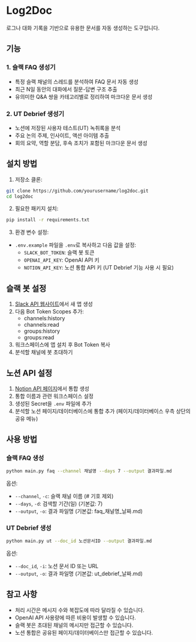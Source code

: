 # Log2Doc

로그나 대화 기록을 기반으로 유용한 문서를 자동 생성하는 도구입니다.

## 기능

### 1. 슬랙 FAQ 생성기
- 특정 슬랙 채널의 스레드를 분석하여 FAQ 문서 자동 생성
- 최근 N일 동안의 대화에서 질문-답변 구조 추출
- 유의미한 Q&A 쌍을 카테고리별로 정리하여 마크다운 문서 생성

### 2. UT Debrief 생성기
- 노션에 저장된 사용자 테스트(UT) 녹취록을 분석
- 주요 논의 주제, 인사이트, 액션 아이템 추출
- 회의 요약, 역할 분담, 후속 조치가 포함된 마크다운 문서 생성

## 설치 방법

1. 저장소 클론:
```bash
git clone https://github.com/yourusername/log2doc.git
cd log2doc
```

2. 필요한 패키지 설치:
```bash
pip install -r requirements.txt
```

3. 환경 변수 설정:
- `.env.example` 파일을 `.env`로 복사하고 다음 값을 설정:
  - `SLACK_BOT_TOKEN`: 슬랙 봇 토큰
  - `OPENAI_API_KEY`: OpenAI API 키
  - `NOTION_API_KEY`: 노션 통합 API 키 (UT Debrief 기능 사용 시 필요)

## 슬랙 봇 설정

1. [Slack API 웹사이트](https://api.slack.com/apps)에서 새 앱 생성
2. 다음 Bot Token Scopes 추가:
   - channels:history
   - channels:read
   - groups:history
   - groups:read
3. 워크스페이스에 앱 설치 후 Bot Token 복사
4. 분석할 채널에 봇 초대하기

## 노션 API 설정

1. [Notion API 페이지](https://www.notion.so/my-integrations)에서 통합 생성
2. 통합 이름과 관련 워크스페이스 설정
3. 생성된 Secret을 `.env` 파일에 추가
4. 분석할 노션 페이지/데이터베이스에 통합 추가 (페이지/데이터베이스 우측 상단의 공유 메뉴)

## 사용 방법

### 슬랙 FAQ 생성

```bash
python main.py faq --channel 채널명 --days 7 --output 결과파일.md
```

옵션:
- `--channel`, `-c`: 슬랙 채널 이름 (# 기호 제외)
- `--days`, `-d`: 검색할 기간(일) (기본값: 7)
- `--output`, `-o`: 결과 파일명 (기본값: faq_채널명_날짜.md)

### UT Debrief 생성

```bash
python main.py ut --doc_id 노션문서ID --output 결과파일.md
```

옵션:
- `--doc_id`, `-i`: 노션 문서 ID 또는 URL
- `--output`, `-o`: 결과 파일명 (기본값: ut_debrief_날짜.md)

## 참고 사항

- 처리 시간은 메시지 수와 복잡도에 따라 달라질 수 있습니다.
- OpenAI API 사용량에 따른 비용이 발생할 수 있습니다.
- 슬랙 봇은 초대된 채널의 메시지만 접근할 수 있습니다.
- 노션 통합은 공유된 페이지/데이터베이스만 접근할 수 있습니다.